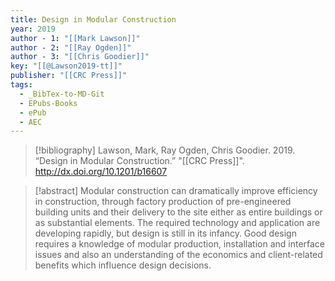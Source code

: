 ```yaml
---
title: Design in Modular Construction
year: 2019
author - 1: "[[Mark Lawson]]"
author - 2: "[[Ray Ogden]]"
author - 3: "[[Chris Goodier]]"
key: "[[@Lawson2019-tt]]"
publisher: "[[CRC Press]]"
tags:
  - _BibTex-to-MD-Git
  - EPubs-Books
  - ePub
  - AEC
---
```


> [!bibliography]
> Lawson, Mark, Ray Ogden, Chris Goodier. 2019. “Design in Modular Construction.” "[[CRC Press]]". http://dx.doi.org/10.1201/b16607

> [!abstract]
> Modular construction can dramatically improve efficiency in construction, through factory production of pre-engineered building units and their delivery to the site either as entire buildings or as substantial elements. The required technology and application are developing rapidly, but design is still in its infancy. Good design requires a knowledge of modular production, installation and interface issues and also an understanding of the economics and client-related benefits which influence design decisions.